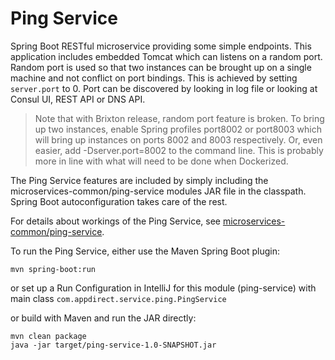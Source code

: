 # Ping Service

Spring Boot RESTful microservice providing some simple endpoints. This application includes embedded Tomcat which can listens on a random port. Random port is used so that two instances can be brought up on a single machine and not conflict on port bindings.  This is achieved by setting `server.port` to 0.  Port can be discovered by looking in log file or looking at Consul UI, REST API or DNS API.
 
> Note that with Brixton release, random port feature is broken.  To bring up two instances, enable Spring profiles port8002 or port8003 which will bring up instances on ports 8002 and 8003 respectively.  Or, even easier, add -Dserver.port=8002 to the command line.  This is probably more in line with what will need to be done when Dockerized.

The Ping Service features are included by simply including the microservices-common/ping-service modules JAR file in the classpath. Spring Boot autoconfiguration takes care of the rest.

For details about workings of the Ping Service, see [microservices-common/ping-service](../../microservices-common/ping-service).

To run the Ping Service, either use the Maven Spring Boot plugin:

```
mvn spring-boot:run
```

or set up a Run Configuration in IntelliJ for this module (ping-service) with main class `com.appdirect.service.ping.PingService`

or build with Maven and run the JAR directly:

```
mvn clean package
java -jar target/ping-service-1.0-SNAPSHOT.jar
```

